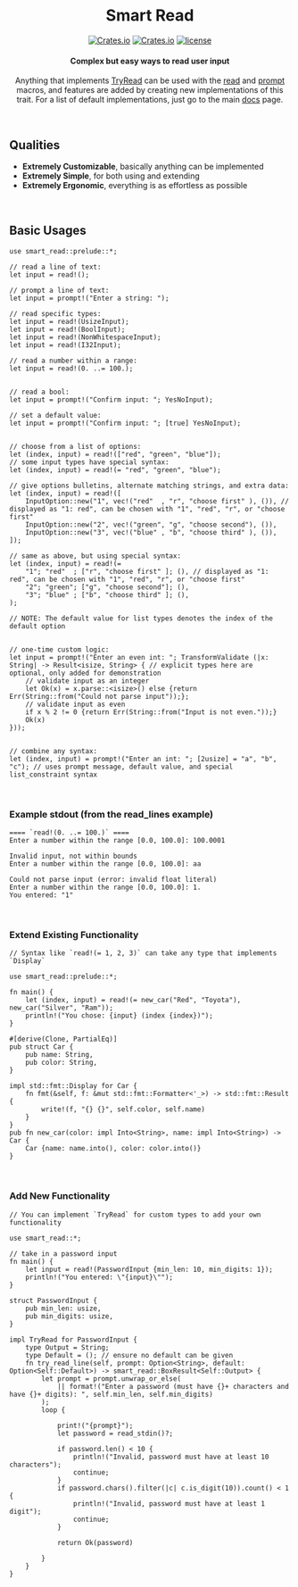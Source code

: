 <center>

# Smart Read

[![Crates.io](https://img.shields.io/crates/v/smart-read.svg)](https://crates.io/crates/smart-read)
[![Crates.io](https://img.shields.io/crates/d/smart-read.svg)](https://crates.io/crates/smart-read)
[![license](https://img.shields.io/badge/license-MIT-blue.svg)](https://github.com/What42Pizza/rust-smart-read/blob/main/LICENSE)

#### Complex but easy ways to read user input

Anything that implements [TryRead](https://docs.rs/smart-read/latest/smart_read/trait.TryRead.html) can be used with the [read](https://docs.rs/smart-read/latest/smart_read/macro.read.html) and [prompt](https://docs.rs/smart-read/latest/smart_read/macro.prompt.html) macros, and features are added by creating new implementations of this trait. For a list of default implementations, just go to the main [docs](https://docs.rs/smart-read/latest/smart_read/) page.

</center>

<br>

## Qualities

- **Extremely Customizable**, basically anything can be implemented
- **Extremely Simple**, for both using and extending
- **Extremely Ergonomic**, everything is as effortless as possible

<br>

## Basic Usages

```
use smart_read::prelude::*;

// read a line of text:
let input = read!();

// prompt a line of text:
let input = prompt!("Enter a string: ");

// read specific types:
let input = read!(UsizeInput);
let input = read!(BoolInput);
let input = read!(NonWhitespaceInput);
let input = read!(I32Input);

// read a number within a range:
let input = read!(0. ..= 100.);


// read a bool:
let input = prompt!("Confirm input: "; YesNoInput);

// set a default value:
let input = prompt!("Confirm input: "; [true] YesNoInput);


// choose from a list of options:
let (index, input) = read!(["red", "green", "blue"]);
// some input types have special syntax:
let (index, input) = read!(= "red", "green", "blue");

// give options bulletins, alternate matching strings, and extra data:
let (index, input) = read!([
	InputOption::new("1", vec!("red"  , "r", "choose first" ), ()), // displayed as "1: red", can be chosen with "1", "red", "r", or "choose first"
	InputOption::new("2", vec!("green", "g", "choose second"), ()),
	InputOption::new("3", vec!("blue" , "b", "choose third" ), ()),
]);

// same as above, but using special syntax:
let (index, input) = read!(=
	"1"; "red"  ; ["r", "choose first" ]; (), // displayed as "1: red", can be chosen with "1", "red", "r", or "choose first"
	"2"; "green"; ["g", "choose second"]; (),
	"3"; "blue" ; ["b", "choose third" ]; (),
);

// NOTE: The default value for list types denotes the index of the default option


// one-time custom logic:
let input = prompt!("Enter an even int: "; TransformValidate (|x: String| -> Result<isize, String> { // explicit types here are optional, only added for demonstration
	// validate input as an integer
	let Ok(x) = x.parse::<isize>() else {return Err(String::from("Could not parse input"));};
	// validate input as even
	if x % 2 != 0 {return Err(String::from("Input is not even."));}
	Ok(x)
}));


// combine any syntax:
let (index, input) = prompt!("Enter an int: "; [2usize] = "a", "b", "c"); // uses prompt message, default value, and special list_constraint syntax
```

<br>

### Example stdout (from the read_lines example)

```
==== `read!(0. ..= 100.)` ====
Enter a number within the range [0.0, 100.0]: 100.0001

Invalid input, not within bounds
Enter a number within the range [0.0, 100.0]: aa

Could not parse input (error: invalid float literal)
Enter a number within the range [0.0, 100.0]: 1.
You entered: "1"
```

<br>

### Extend Existing Functionality

```
// Syntax like `read!(= 1, 2, 3)` can take any type that implements `Display`

use smart_read::prelude::*;

fn main() {
	let (index, input) = read!(= new_car("Red", "Toyota"), new_car("Silver", "Ram"));
	println!("You chose: {input} (index {index})");
}

#[derive(Clone, PartialEq)]
pub struct Car {
	pub name: String,
	pub color: String,
}

impl std::fmt::Display for Car {
	fn fmt(&self, f: &mut std::fmt::Formatter<'_>) -> std::fmt::Result {
		write!(f, "{} {}", self.color, self.name)
	}
}
pub fn new_car(color: impl Into<String>, name: impl Into<String>) -> Car {
	Car {name: name.into(), color: color.into()}
}
```

<br>

### Add New Functionality

```
// You can implement `TryRead` for custom types to add your own functionality

use smart_read::*;

// take in a password input
fn main() {
	let input = read!(PasswordInput {min_len: 10, min_digits: 1});
	println!("You entered: \"{input}\"");
}

struct PasswordInput {
	pub min_len: usize,
	pub min_digits: usize,
}

impl TryRead for PasswordInput {
	type Output = String;
	type Default = (); // ensure no default can be given
	fn try_read_line(self, prompt: Option<String>, default: Option<Self::Default>) -> smart_read::BoxResult<Self::Output> {
		let prompt = prompt.unwrap_or_else(
			|| format!("Enter a password (must have {}+ characters and have {}+ digits): ", self.min_len, self.min_digits)
		);
		loop {
			
			print!("{prompt}");
			let password = read_stdin()?;
			
			if password.len() < 10 {
				println!("Invalid, password must have at least 10 characters");
				continue;
			}
			if password.chars().filter(|c| c.is_digit(10)).count() < 1 {
				println!("Invalid, password must have at least 1 digit");
				continue;
			}
			
			return Ok(password)
			
		}
	}
}
```

